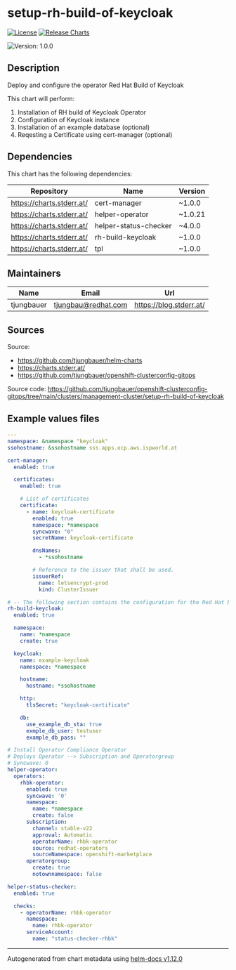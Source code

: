

# setup-rh-build-of-keycloak

[![License](https://img.shields.io/badge/License-Apache_2.0-blue.svg)](https://opensource.org/licenses/Apache-2.0)
[![Release Charts](https://github.com/tjungbauer/helm-charts/actions/workflows/release.yml/badge.svg)](https://github.com/tjungbauer/helm-charts/actions/workflows/release.yml)

  ![Version: 1.0.0](https://img.shields.io/badge/Version-1.0.0-informational?style=flat-square)

 

  ## Description

  Deploy and configure the operator Red Hat Build of Keycloak

This chart will perform:
1. Installation of RH build of Keycloak Operator
2. Configuration of Keycloak instance
3. Installation of an example database (optional)
4. Reqesting a Certificate using cert-manager (optional)

## Dependencies

This chart has the following dependencies:

| Repository | Name | Version |
|------------|------|---------|
| https://charts.stderr.at/ | cert-manager | ~1.0.0 |
| https://charts.stderr.at/ | helper-operator | ~1.0.21 |
| https://charts.stderr.at/ | helper-status-checker | ~4.0.0 |
| https://charts.stderr.at/ | rh-build-keycloak | ~1.0.0 |
| https://charts.stderr.at/ | tpl | ~1.0.0 |

## Maintainers

| Name | Email | Url |
| ---- | ------ | --- |
| tjungbauer | <tjungbau@redhat.com> | <https://blog.stderr.at/> |

## Sources
Source:
* <https://github.com/tjungbauer/helm-charts>
* <https://charts.stderr.at/>
* <https://github.com/tjungbauer/openshift-clusterconfig-gitops>

Source code: https://github.com/tjungbauer/openshift-clusterconfig-gitops/tree/main/clusters/management-cluster/setup-rh-build-of-keycloak

## Example values files

```yaml
---
namespace: &namespace "keycloak"
ssohostname: &ssohostname sss.apps.ocp.aws.ispworld.at

cert-manager:
  enabled: true

  certificates:
    enabled: true

    # List of certificates
    certificate:
      - name: keycloak-certificate
        enabled: true
        namespace: *namespace
        syncwave: "0"
        secretName: keycloak-certificate

        dnsNames:
          - *ssohostname

        # Reference to the issuer that shall be used.
        issuerRef:
          name: letsencrypt-prod
          kind: ClusterIssuer

# -- The following section contains the configuration for the Red Hat build of Keycloak.
rh-build-keycloak:
  enabled: true

  namespace:
    name: *namespace
    create: true

  keycloak:
    name: example-keycloak
    namespace: *namespace

    hostname:
      hostname: *ssohostname

    http:
      tlsSecret: "keycloak-certificate"

    db:
      use_example_db_sta: true
      exmple_db_user: testuser
      example_db_pass: ""

# Install Operator Compliance Operator
# Deploys Operator --> Subscription and Operatorgroup
# Syncwave: 0
helper-operator:
  operators:
    rhbk-operator:
      enabled: true
      syncwave: '0'
      namespace:
        name: *namespace
        create: false
      subscription:
        channel: stable-v22
        approval: Automatic
        operatorName: rhbk-operator
        source: redhat-operators
        sourceNamespace: openshift-marketplace
      operatorgroup:
        create: true
        notownnamespace: false

helper-status-checker:
  enabled: true

  checks:
    - operatorName: rhbk-operator
      namespace:
        name: rhbk-operator
      serviceAccount:
        name: "status-checker-rhbk"
```

----------------------------------------------
Autogenerated from chart metadata using [helm-docs v1.12.0](https://github.com/norwoodj/helm-docs/releases/v1.12.0)
